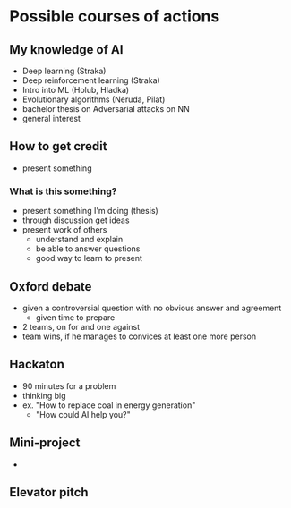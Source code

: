 # Possible courses of actions

## My knowledge of AI
- Deep learning (Straka)
- Deep reinforcement learning (Straka)
- Intro into ML (Holub, Hladka)
- Evolutionary algorithms (Neruda, Pilat)
- bachelor thesis on Adversarial attacks on NN
- general interest

## How to get credit
- present something

### What is this something?
- present something I'm doing (thesis)
- through discussion get ideas
- present work of others
    - understand and explain
    - be able to answer questions
    - good way to learn to present


## Oxford debate
- given a controversial question with no obvious answer and agreement
    - given time to prepare
- 2 teams, on for and one against
- team wins, if he manages to convices at least one more person

## Hackaton
- 90 minutes for a problem
- thinking big
- ex. "How to replace coal in energy generation"
    - "How could AI help you?"

## Mini-project
-  

## Elevator pitch







